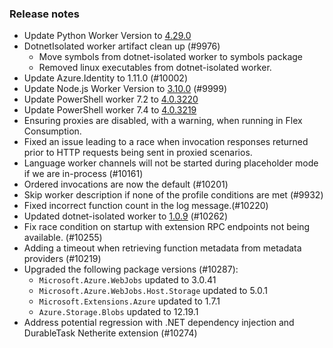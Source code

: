 ### Release notes

<!-- Please add your release notes in the following format:
- My change description (#PR)
-->
- Update Python Worker Version to [4.29.0](https://github.com/Azure/azure-functions-python-worker/releases/tag/4.29.0)
- DotnetIsolated worker artifact clean up (#9976)
  - Move symbols from dotnet-isolated worker to symbols package
  - Removed linux executables from dotnet-isolated worker.
- Update Azure.Identity to 1.11.0 (#10002)
- Update Node.js Worker Version to [3.10.0](https://github.com/Azure/azure-functions-nodejs-worker/releases/tag/v3.10.0) (#9999)
- Update PowerShell worker 7.2 to [4.0.3220](https://github.com/Azure/azure-functions-powershell-worker/releases/tag/v4.0.3220)
- Update PowerShell worker 7.4 to [4.0.3219](https://github.com/Azure/azure-functions-powershell-worker/releases/tag/v4.0.3219)
- Ensuring proxies are disabled, with a warning, when running in Flex Consumption. 
- Fixed an issue leading to a race when invocation responses returned prior to HTTP requests being sent in proxied scenarios.
- Language worker channels will not be started during placeholder mode if we are in-process (#10161)
- Ordered invocations are now the default (#10201)
- Skip worker description if none of the profile conditions are met (#9932)
- Fixed incorrect function count in the log message.(#10220)
- Updated dotnet-isolated worker to [1.0.9](https://github.com/Azure/azure-functions-dotnet-worker/pull/2552) (#10262)
- Fix race condition on startup with extension RPC endpoints not being available. (#10255)
- Adding a timeout when retrieving function metadata from metadata providers (#10219)
- Upgraded the following package versions (#10287):
  - `Microsoft.Azure.WebJobs` updated to 3.0.41
  - `Microsoft.Azure.WebJobs.Host.Storage` updated to 5.0.1
  - `Microsoft.Extensions.Azure` updated to 1.7.1
  - `Azure.Storage.Blobs` updated to 12.19.1
- Address potential regression with .NET dependency injection and DurableTask Netherite extension (#10274)
